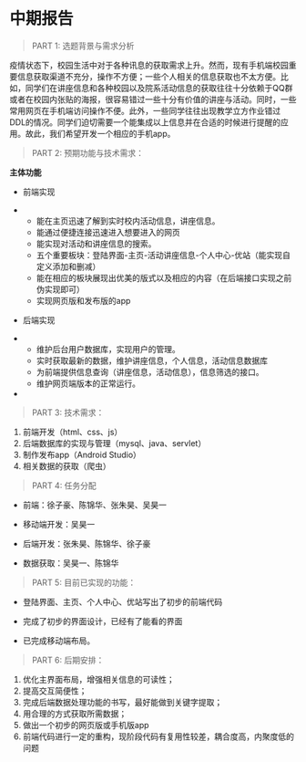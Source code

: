 # **中期报告**



> PART 1: 选题背景与需求分析

疫情状态下，校园生活中对于各种讯息的获取需求上升。然而，现有手机端校园重要信息获取渠道不充分，操作不方便；一些个人相关的信息获取也不太方便。比如，同学们在讲座信息和各种校园以及院系活动信息的获取往往十分依赖于QQ群或者在校园内张贴的海报，很容易错过一些十分有价值的讲座与活动。同时，一些常用网页在手机端访问操作不便。此外，一些同学往往出现教学立方作业错过DDL的情况。同学们迫切需要一个能集成以上信息并在合适的时候进行提醒的应用。故此，我们希望开发一个相应的手机app。



>  PART 2: 预期功能与技术需求：

**主体功能**

- 前端实现

- - 能在主页迅速了解到实时校内活动信息，讲座信息。
  - 能通过便捷连接迅速进入想要进入的网页
  - 能实现对活动和讲座信息的搜索。
  - 五个重要板块：登陆界面-主页-活动讲座信息-个人中心-优站（能实现自定义添加和删减）
  - 能在相应的板块展现出优美的版式以及相应的内容（在后端接口实现之前伪实现即可）
  - 实现网页版和发布版的app

- 后端实现

- - 维护后台用户数据库，实现用户的管理。
  - 实时获取最新的数据，维护讲座信息，个人信息，活动信息数据库
  - 为前端提供信息查询（讲座信息，活动信息），信息筛选的接口。
  - 维护网页端版本的正常运行。

- 

>  PART 3: 技术需求：

1. 前端开发（html、css、js）
2. 后端数据库的实现与管理（mysql、java、servlet）
3. 制作发布app（Android Studio）
4. 相关数据的获取（爬虫）



>  PART 4: 任务分配

+ 前端：徐子豪、陈锦华、张朱昊、吴昊一

+ 移动端开发：吴昊一

+ 后端开发：张朱昊、陈锦华、徐子豪

+ 数据获取：吴昊一、陈锦华



>  PART 5: 目前已实现的功能：

+ 登陆界面、主页、个人中心、优站写出了初步的前端代码

+ 完成了初步的界面设计，已经有了能看的界面

+ 已完成移动端布局。



>  PART 6: 后期安排：

1. 优化主界面布局，增强相关信息的可读性；
2. 提高交互简便性；
3. 完成后端数据处理功能的书写，最好能做到关键字提取；
4. 用合理的方式获取所需数据；
5. 做出一个初步的网页版或手机版app
6. 前端代码进行一定的重构，现阶段代码有复用性较差，耦合度高，内聚度低的问题
